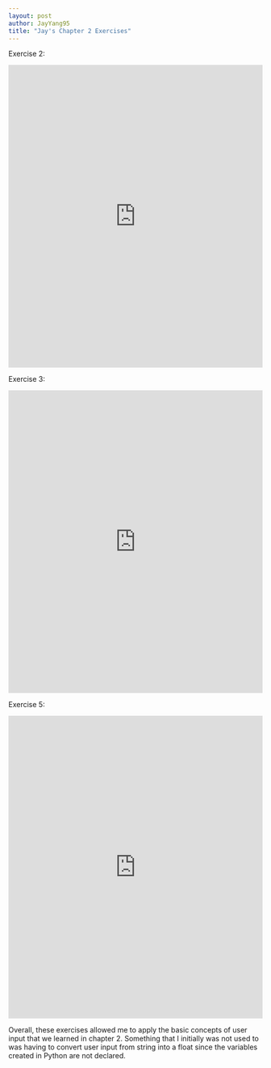 ```yaml
---
layout: post
author: JayYang95
title: "Jay's Chapter 2 Exercises"
---
```


Exercise 2:
<iframe src="https://trinket.io/embed/python/66eb86b9c9" width="100%" height="600" frameborder="0" marginwidth="0" marginheight="0" allowfullscreen></iframe>

Exercise 3:
<iframe src="https://trinket.io/embed/python/cda9eacabf" width="100%" height="600" frameborder="0" marginwidth="0" marginheight="0" allowfullscreen></iframe>

Exercise 5:
<iframe src="https://trinket.io/embed/python/a5e79a81da" width="100%" height="600" frameborder="0" marginwidth="0" marginheight="0" allowfullscreen></iframe>

Overall, these exercises allowed me to apply the basic concepts of user input that we learned in chapter 2. Something that I initially was not used to was having to convert user input from string into a float since the variables created in Python are not declared.
